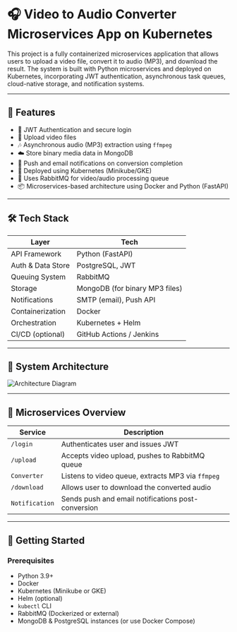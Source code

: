 # 🎧 Video to Audio Converter Microservices App on Kubernetes

This project is a fully containerized microservices application that allows users to upload a video file, convert it to audio (MP3), and download the result. The system is built with Python microservices and deployed on Kubernetes, incorporating JWT authentication, asynchronous task queues, cloud-native storage, and notification systems.

---

## 📌 Features

- 🔐 JWT Authentication and secure login
- 🎥 Upload video files
- 🎶 Asynchronous audio (MP3) extraction using `ffmpeg`
- ☁️ Store binary media data in MongoDB
- 📩 Push and email notifications on conversion completion
- 🚀 Deployed using Kubernetes (Minikube/GKE)
- 🐇 Uses RabbitMQ for video/audio processing queue
- 📦 Microservices-based architecture using Docker and Python (FastAPI)

---

## 🛠️ Tech Stack

| Layer               | Tech                          |
|--------------------|-------------------------------|
| API Framework      | Python (FastAPI)              |
| Auth & Data Store  | PostgreSQL, JWT               |
| Queuing System     | RabbitMQ                      |
| Storage            | MongoDB (for binary MP3 files)|
| Notifications      | SMTP (email), Push API        |
| Containerization   | Docker                        |
| Orchestration      | Kubernetes + Helm             |
| CI/CD (optional)   | GitHub Actions / Jenkins      |

---

## 📐 System Architecture

![Architecture Diagram](./28c036dc-5dda-486c-b4eb-867281d4d274.png)

---

## 🧩 Microservices Overview

| Service        | Description                                       |
|----------------|---------------------------------------------------|
| `/login`       | Authenticates user and issues JWT                 |
| `/upload`      | Accepts video upload, pushes to RabbitMQ queue    |
| `Converter`    | Listens to video queue, extracts MP3 via `ffmpeg` |
| `/download`    | Allows user to download the converted audio       |
| `Notification` | Sends push and email notifications post-conversion|

---

## 🚀 Getting Started

### Prerequisites

- Python 3.9+
- Docker
- Kubernetes (Minikube or GKE)
- Helm (optional)
- `kubectl` CLI
- RabbitMQ (Dockerized or external)
- MongoDB & PostgreSQL instances (or use Docker Compose)

